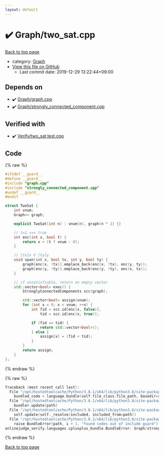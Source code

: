 ```yaml
---
layout: default
---
```


<!-- mathjax config similar to math.stackexchange -->
<script type="text/javascript" async
  src="https://cdnjs.cloudflare.com/ajax/libs/mathjax/2.7.5/MathJax.js?config=TeX-MML-AM_CHTML">
</script>
<script type="text/x-mathjax-config">
  MathJax.Hub.Config({
    TeX: { equationNumbers: { autoNumber: "AMS" }},
    tex2jax: {
      inlineMath: [ ['$','$'] ],
      processEscapes: true
    },
    "HTML-CSS": { matchFontHeight: false },
    displayAlign: "left",
    displayIndent: "2em"
  });
</script>

<script type="text/javascript" src="https://cdnjs.cloudflare.com/ajax/libs/jquery/3.4.1/jquery.min.js"></script>
<script src="https://cdn.jsdelivr.net/npm/jquery-balloon-js@1.1.2/jquery.balloon.min.js" integrity="sha256-ZEYs9VrgAeNuPvs15E39OsyOJaIkXEEt10fzxJ20+2I=" crossorigin="anonymous"></script>
<script type="text/javascript" src="../../assets/js/copy-button.js"></script>
<link rel="stylesheet" href="../../assets/css/copy-button.css" />


# :heavy_check_mark: Graph/two_sat.cpp

<a href="../../index.html">Back to top page</a>

* category: <a href="../../index.html#4cdbd2bafa8193091ba09509cedf94fd">Graph</a>
* <a href="{{ site.github.repository_url }}/blob/master/Graph/two_sat.cpp">View this file on GitHub</a>
    - Last commit date: 2019-12-29 13:22:44+09:00




## Depends on

* :heavy_check_mark: <a href="graph.cpp.html">Graph/graph.cpp</a>
* :heavy_check_mark: <a href="strongly_connected_component.cpp.html">Graph/strongly_connected_component.cpp</a>


## Verified with

* :heavy_check_mark: <a href="../../verify/Verify/two_sat.test.cpp.html">Verify/two_sat.test.cpp</a>


## Code

<a id="unbundled"></a>
{% raw %}
```cpp
#ifndef __guard__
#define __guard__
#include "graph.cpp"
#include "strongly_connected_component.cpp"
#undef __guard__
#endif

struct TwoSat {
    int vnum;
    Graph<> graph;

    explicit TwoSat(int n) : vnum(n), graph(n * 2) {}

    // t=1 <=> true
    int enc(int x, bool t) {
        return x + (t ? vnum : 0);
    }

    // [tx]x V [ty]y
    void span(int x, bool tx, int y, bool ty) {
        graph[enc(x, !tx)].emplace_back(enc(x, !tx), enc(y, ty));
        graph[enc(y, !ty)].emplace_back(enc(y, !ty), enc(x, tx));
    }

    // if unsatisfiable, return an empty vector
    std::vector<bool> exec() {
        StronglyConnectedComponents scc(graph);

        std::vector<bool> assign(vnum);
        for (int x = 0; x < vnum; ++x) {
            int fid = scc.id[enc(x, false)],
                tid = scc.id[enc(x, true)];

            if (fid == tid) {
                return std::vector<bool>();
            } else {
                assign[x] = (fid < tid);
            }
        }
        return assign;
    }
};

```
{% endraw %}

<a id="bundled"></a>
{% raw %}
```cpp
Traceback (most recent call last):
  File "/opt/hostedtoolcache/Python/3.8.1/x64/lib/python3.8/site-packages/onlinejudge_verify/docs.py", line 343, in write_contents
    bundled_code = language.bundle(self.file_class.file_path, basedir=self.cpp_source_path)
  File "/opt/hostedtoolcache/Python/3.8.1/x64/lib/python3.8/site-packages/onlinejudge_verify/languages/cplusplus.py", line 63, in bundle
    bundler.update(path)
  File "/opt/hostedtoolcache/Python/3.8.1/x64/lib/python3.8/site-packages/onlinejudge_verify/languages/cplusplus_bundle.py", line 182, in update
    self.update(self._resolve(included, included_from=path))
  File "/opt/hostedtoolcache/Python/3.8.1/x64/lib/python3.8/site-packages/onlinejudge_verify/languages/cplusplus_bundle.py", line 151, in update
    raise BundleError(path, i + 1, "found codes out of include guard")
onlinejudge_verify.languages.cplusplus_bundle.BundleError: Graph/strongly_connected_component.cpp: line 6: found codes out of include guard

```
{% endraw %}

<a href="../../index.html">Back to top page</a>

